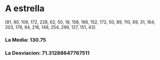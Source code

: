 # A estrella

[81, 80, 106, 172, 228, 62, 50, 18, 158, 166, 152, 172, 50, 89, 110, 69, 31, 164, 203, 178, 84, 216, 148, 254, 299, 127, 151, 43]
### La Media:  130.75
### La Desviacion:  71.31288647767511
